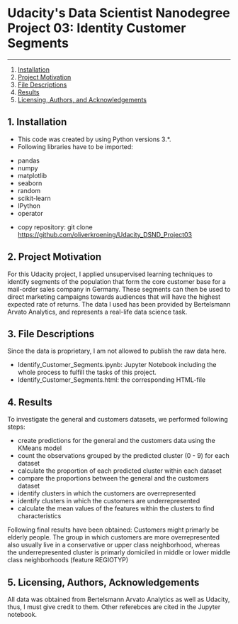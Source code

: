 # Udacity's Data Scientist Nanodegree Project 03: Identity Customer Segments

--------------------------------------
1. [Installation](#installation)
2. [Project Motivation](#motivation)
3. [File Descriptions](#files)
4. [Results](#results)
5. [Licensing, Authors, and Acknowledgements](#licensing)

## 1. Installation <a name="installation"></a>

- This code was created by using Python versions 3.*.
- Following libraries have to be imported:

* pandas
* numpy
* matplotlib
* seaborn
* random
* scikit-learn
* IPython
* operator

- copy repository: git clone https://github.com/oliverkroening/Udacity_DSND_Project03


## 2. Project Motivation <a name="motivation"></a>
For this Udacity project, I applied unsupervised learning techniques to identify segments of the population that form the core customer base for a mail-order sales company in Germany. These segments can then be used to direct marketing campaigns towards audiences that will have the highest expected rate of returns. The data I used has been provided by Bertelsmann Arvato Analytics, and represents a real-life data science task.

## 3. File Descriptions <a name="files"></a>  
Since the data is proprietary, I am not allowed to publish the raw data here.

* Identify_Customer_Segments.ipynb: Jupyter Notebook including the whole process to fulfill the tasks of this project.
* Identify_Customer_Segments.html: the corresponding HTML-file

## 4. Results <a name="results"></a>
To investigate the general and customers datasets, we performed following steps:
- create predictions for the general and the customers data using the KMeans model
- count the observations grouped by the predicted cluster (0 - 9) for each dataset
- calculate the proportion of each predicted cluster within each dataset
- compare the proportions between the general and the customers dataset
- identify clusters in which the customers are overrepresented
- identify clusters in which the customers are underrepresented
- calculate the mean values of the features within the clusters to find characteristics

Following final results have been obtained:
Customers might primarly be elderly people. The group in which customers are more overrepresented also usually live in a conservative or upper class neighborhood, whereas the underrepresented cluster is primarly domiciled in middle or lower middle class neighborhoods (feature REGIOTYP)

## 5. Licensing, Authors, Acknowledgements<a name="licensing"></a>
All data was obtained from Bertelsmann Arvato Analytics as well as Udacity, thus, I must give credit to them. Other referebces are cited in the Jupyter notebook.






